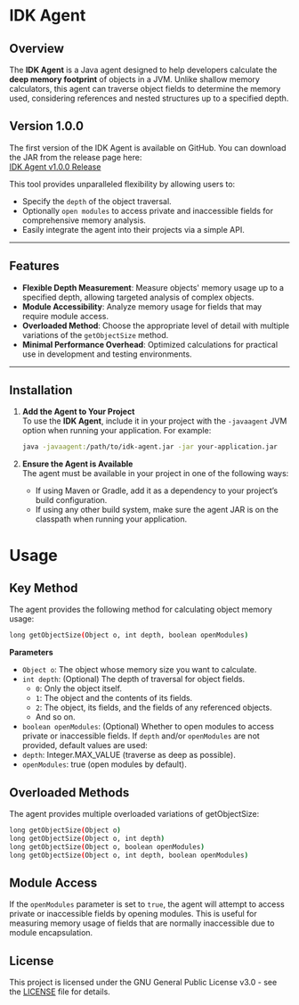 # **IDK Agent**

## **Overview**

The **IDK Agent** is a Java agent designed to help developers calculate the **deep memory footprint** of objects in a JVM. Unlike shallow memory calculators, this agent can traverse object fields to determine the memory used, considering references and nested structures up to a specified depth.

## Version 1.0.0
The first version of the IDK Agent is available on GitHub. You can download the JAR from the release page here:  
[IDK Agent v1.0.0 Release](https://github.com/CodingAddict1530/idk-agent/releases/tag/v1.0.0)

This tool provides unparalleled flexibility by allowing users to:
- Specify the `depth` of the object traversal.
- Optionally `open modules` to access private and inaccessible fields for comprehensive memory analysis.
- Easily integrate the agent into their projects via a simple API.

---

## **Features**

- **Flexible Depth Measurement**: Measure objects' memory usage up to a specified depth, allowing targeted analysis of complex objects.
- **Module Accessibility**: Analyze memory usage for fields that may require module access.
- **Overloaded Method**: Choose the appropriate level of detail with multiple variations of the `getObjectSize` method.
- **Minimal Performance Overhead**: Optimized calculations for practical use in development and testing environments.

---

## **Installation**

1. **Add the Agent to Your Project**  
   To use the **IDK Agent**, include it in your project with the `-javaagent` JVM option when running your application. For example:
   ```bash
   java -javaagent:/path/to/idk-agent.jar -jar your-application.jar
   ```

2. **Ensure the Agent is Available**  
   The agent must be available in your project in one of the following ways:
   - If using Maven or Gradle, add it as a dependency to your project’s build configuration.
   - If using any other build system, make sure the agent JAR is on the classpath when running your application.

# **Usage**

## **Key Method**

The agent provides the following method for calculating object memory usage:

```bash
long getObjectSize(Object o, int depth, boolean openModules)
```

**Parameters**

- `Object o`: The object whose memory size you want to calculate.
- `int depth`: (Optional) The depth of traversal for object fields.
  - `0`: Only the object itself.
  - `1`: The object and the contents of its fields.
  - `2`: The object, its fields, and the fields of any referenced objects.
  - And so on.
- `boolean openModules`: (Optional) Whether to open modules to access private or inaccessible fields.
If `depth` and/or `openModules` are not provided, default values are used:
- `depth`: Integer.MAX_VALUE (traverse as deep as possible).
- `openModules`: true (open modules by default).

## **Overloaded Methods**

The agent provides multiple overloaded variations of getObjectSize:

```bash
long getObjectSize(Object o)
long getObjectSize(Object o, int depth)
long getObjectSize(Object o, boolean openModules)
long getObjectSize(Object o, int depth, boolean openModules)
```

## **Module Access**

If the `openModules` parameter is set to `true`, the agent will attempt to access private or inaccessible fields by opening modules. This is useful for measuring memory usage of fields that are normally inaccessible due to module encapsulation.

## **License**

This project is licensed under the GNU General Public License v3.0 - see the [LICENSE](LICENSE) file for details.

